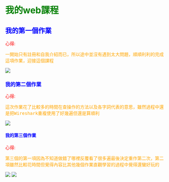 <style>
  h1 {
         color: green;
         font:  70px;
     }
</style>
<style>
  h2 {
         font:  60px;
     }
</style>
<style>
  h3 {
         font:  60px;
     }
</style>
<style>
  h4 {
         font: 60px;
     }
</style>
<style>
  .first{
          color: red;
          font: 45px;
  }
</style>
<style>
  .second{
          color: orange;
          font: 30px;
          font-family: monospace;
  }
</style>
<h1>我的web課程</h1>

<h2 style="color: blue;">我的第一個作業</h2>
<div>
         <p class="first">心得:</p>
         <p class="second">一開始只有註冊和自我介紹而已，所以途中並沒有遇到太大問題，順順利利的完成這項作業，迎接這個課程</p>
         <img src="https://scontent.xx.fbcdn.net/v/t1.15752-0/p280x280/121823230_267690574525869_8268864735869786320_n.png?_nc_cat=104&_nc_sid=ae9488&_nc_ohc=2KM2ISyUEuEAX9yH7lH&_nc_ad=z-m&_nc_cid=0&_nc_ht=scontent.xx&oh=2d7a2984699d8c473052276e38114895&oe=5FB1A2A5"></div>
        
<h3 style="color: blue;">我的第二個作業</h3>
<div>
        <p class="first">心得:</p>
        <p class="second">這次作業花了比較多的時間在查操作的方法以及各字詞代表的意思，雖然過程中還是把Wireshark重複使用了好幾遍但還是算順利</p>
        <img src="https://scontent.xx.fbcdn.net/v/t1.15752-0/p280x280/120316559_3219833378142187_6357547118045321120_n.png?_nc_cat=104&_nc_sid=ae9488&_nc_ohc=s4N5MaqRZeEAX9BCTo_&_nc_ad=z-m&_nc_cid=0&_nc_ht=scontent.xx&oh=6d6d092040eab6b92c9888831b3e3a68&oe=5FB195E9"></div>
        
<h4 style="color: blue;">我的第三個作業</h4>
<div>
        <p class="first">心得:</p>
        <p class="second">第三個的第一項因為不知道做錯了哪裡反覆看了很多遍最後決定重作第二次，第二項雖然比較花時間但覺得內容比其他幾個作業直觀學習的過程中覺得還蠻好玩的</p>
        <img src="https://scontent.xx.fbcdn.net/v/t1.15752-0/p280x280/121011795_1997790367024364_5278580373879706945_n.png?_nc_cat=103&_nc_sid=ae9488&_nc_ohc=UtjZ4qTIGwUAX-n1dAW&_nc_ad=z-m&_nc_cid=0&_nc_ht=scontent.xx&oh=80bdd2953fbe11518df8c46cae7e88ca&oe=5FB2D77E">
        <img src="https://scontent.xx.fbcdn.net/v/t1.15752-0/p280x280/121616394_2842736459279114_1869354341385486119_n.png?_nc_cat=106&_nc_sid=ae9488&_nc_ohc=WeXAw3ccXU8AX9UnHlg&_nc_ad=z-m&_nc_cid=0&_nc_ht=scontent.xx&oh=9a79058d577864f8b3279ec7ad54ea7c&oe=5FB0D2DB"></div>
   
